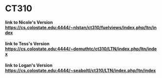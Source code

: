 # CT310

#### link to Nicole's Version https://cs.colostate.edu:4444/~nlstan/ct310/fuelviews/index.php/ltn/index


#### link to Tess's Version https://cs.colostate.edu:4444/~demuthtc/ct310/LTN/index.php/ltn/index


#### link to Logan's Version https://cs.colostate.edu:4444/~seaboltl/ct310/LTN/index.php/ltn/index
